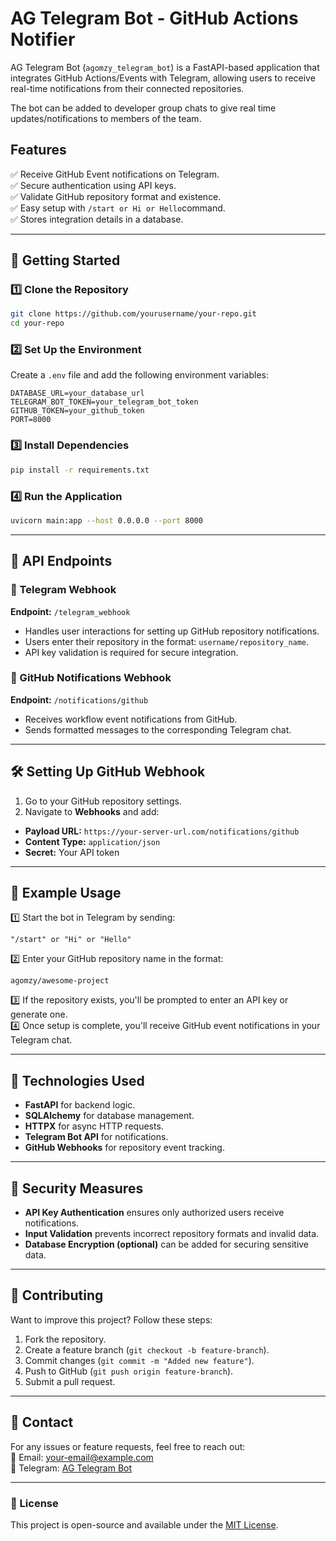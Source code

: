 # AG Telegram Bot - GitHub Actions Notifier  

AG Telegram Bot (`agomzy_telegram_bot`) is a FastAPI-based application that integrates GitHub Actions/Events with Telegram, allowing users to receive real-time notifications from their connected repositories.  

The bot can be added to developer group chats to give real time updates/notifications to members of the team. 

## Features  
✅ Receive GitHub Event notifications on Telegram.  
✅ Secure authentication using API keys.  
✅ Validate GitHub repository format and existence.  
✅ Easy setup with `/start or Hi or Hello`command.  
✅ Stores integration details in a database.  

---

## 🚀 Getting Started  

### 1️⃣ Clone the Repository  
```sh
git clone https://github.com/yourusername/your-repo.git
cd your-repo
```

### 2️⃣ Set Up the Environment  
Create a `.env` file and add the following environment variables:  

```env
DATABASE_URL=your_database_url
TELEGRAM_BOT_TOKEN=your_telegram_bot_token
GITHUB_TOKEN=your_github_token
PORT=8000
```

### 3️⃣ Install Dependencies  
```sh
pip install -r requirements.txt
```

### 4️⃣ Run the Application  
```sh
uvicorn main:app --host 0.0.0.0 --port 8000
```

---

## 🔧 API Endpoints  

### 📌 Telegram Webhook  
**Endpoint:** `/telegram_webhook`  
- Handles user interactions for setting up GitHub repository notifications.  
- Users enter their repository in the format: `username/repository_name`.  
- API key validation is required for secure integration.  

### 📌 GitHub Notifications Webhook  
**Endpoint:** `/notifications/github`  
- Receives workflow event notifications from GitHub.  
- Sends formatted messages to the corresponding Telegram chat.  

---

## 🛠️ Setting Up GitHub Webhook  

1. Go to your GitHub repository settings.  
2.  Navigate to **Webhooks** and add:  
   - **Payload URL:** `https://your-server-url.com/notifications/github`  
   - **Content Type:** `application/json`  
   - **Secret:** Your API token  

---

## 📝 Example Usage  

1️⃣ Start the bot in Telegram by sending:  
```
"/start" or "Hi" or "Hello"
```
2️⃣ Enter your GitHub repository name in the format:  
```
agomzy/awesome-project
```
3️⃣ If the repository exists, you'll be prompted to enter an API key or generate one.  
4️⃣ Once setup is complete, you'll receive GitHub event notifications in your Telegram chat.  

---

## 📌 Technologies Used  
- **FastAPI** for backend logic.  
- **SQLAlchemy** for database management.  
- **HTTPX** for async HTTP requests.  
- **Telegram Bot API** for notifications.  
- **GitHub Webhooks** for repository event tracking.  

---

## 🔐 Security Measures  
- **API Key Authentication** ensures only authorized users receive notifications.  
- **Input Validation** prevents incorrect repository formats and invalid data.  
- **Database Encryption (optional)** can be added for securing sensitive data.  

---

## 🤝 Contributing  
Want to improve this project? Follow these steps:  
1. Fork the repository.  
2. Create a feature branch (`git checkout -b feature-branch`).  
3. Commit changes (`git commit -m "Added new feature"`).  
4. Push to GitHub (`git push origin feature-branch`).  
5. Submit a pull request.  

---

## 📩 Contact  
For any issues or feature requests, feel free to reach out:  
📧 Email: [your-email@example.com](mailto:emyagomoh54321@gmail.com)  
💬 Telegram: [AG Telegram Bot](https://t.me/agomzy_telegram_bot)  

---

### 📜 License  
This project is open-source and available under the [MIT License](LICENSE).

